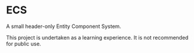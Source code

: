 # ECS 
A small header-only Entity Component System.

This project is undertaken as a learning experience. It is not recommended for public use.
